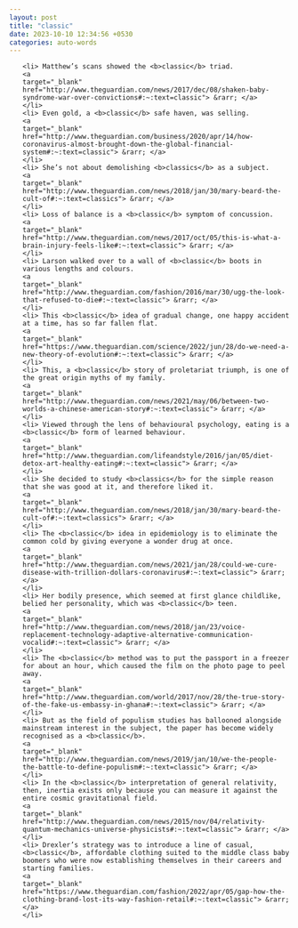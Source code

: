 ```yaml
---
layout: post
title: "classic"
date: 2023-10-10 12:34:56 +0530
categories: auto-words
---
```

<ol>

    <li> Matthew’s scans showed the <b>classic</b> triad.
    <a 
    target="_blank" 
    href="http://www.theguardian.com/news/2017/dec/08/shaken-baby-syndrome-war-over-convictions#:~:text=classic"> &rarr; </a>
    </li>
    <li> Even gold, a <b>classic</b> safe haven, was selling.
    <a 
    target="_blank" 
    href="http://www.theguardian.com/business/2020/apr/14/how-coronavirus-almost-brought-down-the-global-financial-system#:~:text=classic"> &rarr; </a>
    </li>
    <li> She’s not about demolishing <b>classics</b> as a subject.
    <a 
    target="_blank" 
    href="http://www.theguardian.com/news/2018/jan/30/mary-beard-the-cult-of#:~:text=classics"> &rarr; </a>
    </li>
    <li> Loss of balance is a <b>classic</b> symptom of concussion.
    <a 
    target="_blank" 
    href="http://www.theguardian.com/news/2017/oct/05/this-is-what-a-brain-injury-feels-like#:~:text=classic"> &rarr; </a>
    </li>
    <li> Larson walked over to a wall of <b>classic</b> boots in various lengths and colours.
    <a 
    target="_blank" 
    href="http://www.theguardian.com/fashion/2016/mar/30/ugg-the-look-that-refused-to-die#:~:text=classic"> &rarr; </a>
    </li>
    <li> This <b>classic</b> idea of gradual change, one happy accident at a time, has so far fallen flat.
    <a 
    target="_blank" 
    href="https://www.theguardian.com/science/2022/jun/28/do-we-need-a-new-theory-of-evolution#:~:text=classic"> &rarr; </a>
    </li>
    <li> This, a <b>classic</b> story of proletariat triumph, is one of the great origin myths of my family.
    <a 
    target="_blank" 
    href="http://www.theguardian.com/news/2021/may/06/between-two-worlds-a-chinese-american-story#:~:text=classic"> &rarr; </a>
    </li>
    <li> Viewed through the lens of behavioural psychology, eating is a <b>classic</b> form of learned behaviour.
    <a 
    target="_blank" 
    href="http://www.theguardian.com/lifeandstyle/2016/jan/05/diet-detox-art-healthy-eating#:~:text=classic"> &rarr; </a>
    </li>
    <li> She decided to study <b>classics</b> for the simple reason that she was good at it, and therefore liked it.
    <a 
    target="_blank" 
    href="http://www.theguardian.com/news/2018/jan/30/mary-beard-the-cult-of#:~:text=classics"> &rarr; </a>
    </li>
    <li> The <b>classic</b> idea in epidemiology is to eliminate the common cold by giving everyone a wonder drug at once.
    <a 
    target="_blank" 
    href="http://www.theguardian.com/news/2021/jan/28/could-we-cure-disease-with-trillion-dollars-coronavirus#:~:text=classic"> &rarr; </a>
    </li>
    <li> Her bodily presence, which seemed at first glance childlike, belied her personality, which was <b>classic</b> teen.
    <a 
    target="_blank" 
    href="http://www.theguardian.com/news/2018/jan/23/voice-replacement-technology-adaptive-alternative-communication-vocalid#:~:text=classic"> &rarr; </a>
    </li>
    <li> The <b>classic</b> method was to put the passport in a freezer for about an hour, which caused the film on the photo page to peel away.
    <a 
    target="_blank" 
    href="http://www.theguardian.com/world/2017/nov/28/the-true-story-of-the-fake-us-embassy-in-ghana#:~:text=classic"> &rarr; </a>
    </li>
    <li> But as the field of populism studies has ballooned alongside mainstream interest in the subject, the paper has become widely recognised as a <b>classic</b>.
    <a 
    target="_blank" 
    href="http://www.theguardian.com/news/2019/jan/10/we-the-people-the-battle-to-define-populism#:~:text=classic"> &rarr; </a>
    </li>
    <li> In the <b>classic</b> interpretation of general relativity, then, inertia exists only because you can measure it against the entire cosmic gravitational field.
    <a 
    target="_blank" 
    href="http://www.theguardian.com/news/2015/nov/04/relativity-quantum-mechanics-universe-physicists#:~:text=classic"> &rarr; </a>
    </li>
    <li> Drexler’s strategy was to introduce a line of casual, <b>classic</b>, affordable clothing suited to the middle class baby boomers who were now establishing themselves in their careers and starting families.
    <a 
    target="_blank" 
    href="https://www.theguardian.com/fashion/2022/apr/05/gap-how-the-clothing-brand-lost-its-way-fashion-retail#:~:text=classic"> &rarr; </a>
    </li>